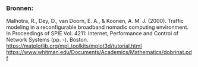 ### Bronnen:
Malhotra, R., Dey, D., van Doorn, E. A., & Koonen, A. M. J. (2000). Traffic modeling in a reconfigurable broadband nomadic computing environment. In Proceedings of SPIE Vol. 4211: Internet, Performance and Control of Network Systems (pp. -). Boston.  
https://matplotlib.org/mpl_toolkits/mplot3d/tutorial.html  
https://www.whitman.edu/Documents/Academics/Mathematics/dobrinat.pdf